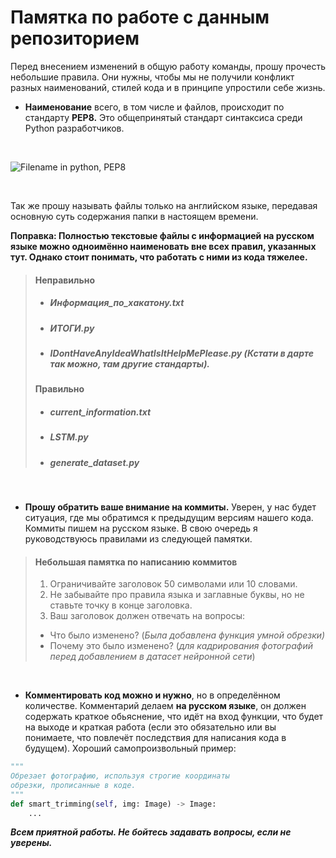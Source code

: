 # Памятка по работе с данным репозиторием

Перед внесением изменений в общую работу команды, прошу прочесть небольшие правила. Они нужны, чтобы мы не получили конфликт разных наименований, стилей кода и в принципе упростили себе жизнь.

- **Наименование** всего, в том числе и файлов, происходит по стандарту **PEP8.** Это общепринятый стандарт синтаксиса среди Python разработчиков.

<br />

![Filename in python, PEP8](https://i.stack.imgur.com/Ty2F3.png)

<br />

Так же прошу называть файлы только на английском языке, передавая основную суть содержания папки в настоящем времени.

**Поправка: Полностью текстовые файлы с информацией на русском языке можно одноимённо наименовать вне всех правил, указанных тут. Однако стоит понимать, что работать с ними из кода тяжелее.**

> #### Неправильно
>
> - ##### Информация_по_хакатону.txt
> - ##### ИТОГИ.py
> - ##### IDontHaveAnyIdeaWhatIsItHelpMePlease.py (Кстати в дарте так можно, там другие стандарты).
>
> #### Правильно
>
> - ##### current_information.txt
> - ##### LSTM.py
> - ##### generate_dataset.py

<br />

- **Прошу обратить ваше внимание на коммиты.** Уверен, у нас будет ситуация, где мы обратимся к предыдущим версиям нашего кода. Коммиты пишем на русском языке. В свою очередь я руководствуюсь правилами из следующей памятки.

> #### Небольшая памятка по написанию коммитов
>
> 1. Ограничивайте заголовок 50 символами или 10 словами.
> 2. Не забывайте про правила языка и заглавные буквы, но не ставьте точку в конце заголовка.
> 3. Ваш заголовок должен отвечать на вопросы:
>
> - Что было изменено? (*Была добавлена функция умной обрезки)*
> - Почему это было изменено? (*для кадрирования фотографий перед добавлением в датасет нейронной сети*)

<br />

- **Комментировать код можно и нужно**, но в определённом количестве. Комментарий делаем **на русском языке**, он должен содержать краткое обьяснение, что идёт на вход функции, что будет на выходе и краткая работа (если это обязательно или вы понимаете, что повлечёт последствия для написания кода в будущем).
  Хороший самопроизвольный пример:

```python
"""
Обрезает фотографию, используя строгие координаты 
обрезки, прописанные в коде.
"""
def smart_trimming(self, img: Image) -> Image:
    ...
```

***Всем приятной работы. Не бойтесь задавать вопросы, если не уверены.***
